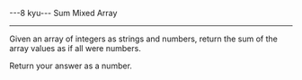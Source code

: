 ---8 kyu--- Sum Mixed Array

------

Given an array of integers as strings and numbers, return the sum of the array values as if all were numbers.

Return your answer as a number.